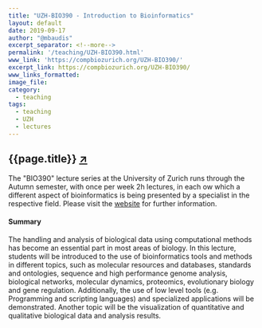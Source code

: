 ```yaml
---
title: "UZH-BIO390 - Introduction to Bioinformatics"
layout: default
date: 2019-09-17
author: "@mbaudis"
excerpt_separator: <!--more-->
permalink: '/teaching/UZH-BIO390.html'
www_link: 'https://compbiozurich.org/UZH-BIO390/'
excerpt_link: https://compbiozurich.org/UZH-BIO390/
www_links_formatted:
image_file:
category:
  - teaching
tags:
  - teaching
  - UZH
  - lectures
---
```


## {{page.title}} [↗︎](https://compbiozurich.org/UZH-BIO390/)

The "BIO390" lecture series at the University of Zurich runs through the Autumn semester,
with once per week 2h lectures, in each ow which a different aspect of bioinformatics is
being presented by a specialist in the respective field. Please visit the
[website](https://compbiozurich.org/UZH-BIO390/) for further information.

<!--more-->

#### Summary

The handling and analysis of biological data using computational methods has become an essential part in most areas of biology. In this lecture, students will be introduced to the use of bioinformatics tools and methods in different topics, such as molecular resources and databases, standards and ontologies, sequence and high performance genome analysis, biological networks, molecular dynamics, proteomics, evolutionary biology and gene regulation. Additionally, the use of low level tools (e.g. Programming and scripting languages) and specialized applications will be demonstrated. Another topic will be the visualization of quantitative and qualitative biological data and analysis results.
